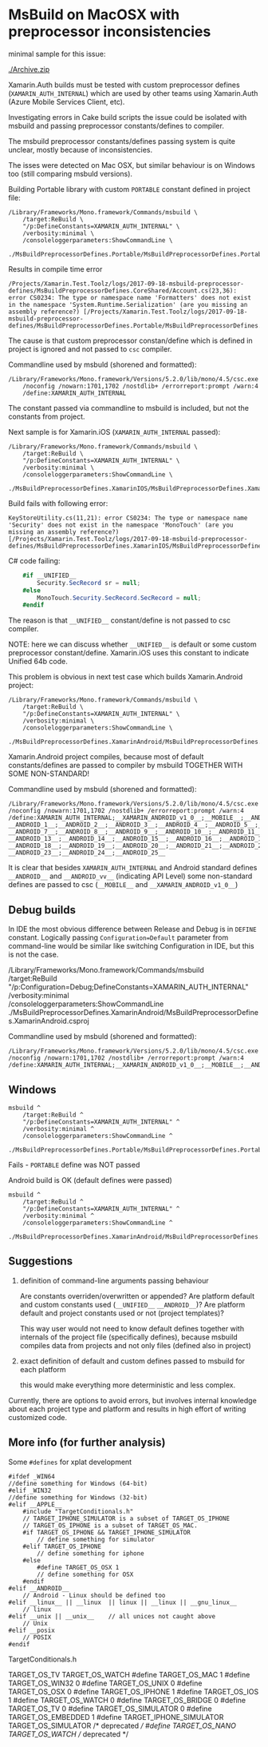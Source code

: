 # MsBuild on MacOSX with preprocessor inconsistencies


minimal sample for this issue:

[./Archive.zip](./Archive.zip)

Xamarin.Auth builds must be tested with custom preprocessor defines (`XAMARIN_AUTH_INTERNAL`)
which are used by other teams using Xamarin.Auth (Azure Mobile Services Client, etc).

Investigating errors in Cake build scripts the issue could be isolated with msbuild and
passing preprocessor constants/defines to compiler.

The msbuild preprocessor constants/defines passing system is quite unclear, mostly because
of inconsistencies. 

The isses were detected on Mac OSX, but similar behaviour is on Windows too (still comparing
msbuld versions).

Building Portable library with custom `PORTABLE` constant defined in project file:

    /Library/Frameworks/Mono.framework/Commands/msbuild \
        /target:ReBuild \
        "/p:DefineConstants=XAMARIN_AUTH_INTERNAL" \
        /verbosity:minimal \
        /consoleloggerparameters:ShowCommandLine \
        ./MsBuildPreprocessorDefines.Portable/MsBuildPreprocessorDefines.Portable.csproj 

Results in compile time error

    /Projects/Xamarin.Test.Toolz/logs/2017-09-18-msbuild-preprocessor-defines/MsBuildPreprocessorDefines.CoreShared/Account.cs(23,36): 
    error CS0234: The type or namespace name 'Formatters' does not exist in the namespace 'System.Runtime.Serialization' (are you missing an assembly reference?) [/Projects/Xamarin.Test.Toolz/logs/2017-09-18-msbuild-preprocessor-defines/MsBuildPreprocessorDefines.Portable/MsBuildPreprocessorDefines.Portable.csproj]

The cause is that custom preprocessor constan/define which is defined in project is ignored
and not passed to `csc` compiler.

Commandline used by msbuld (shorened and formatted):

    /Library/Frameworks/Mono.framework/Versions/5.2.0/lib/mono/4.5/csc.exe 
        /noconfig /nowarn:1701,1702 /nostdlib+ /errorreport:prompt /warn:4 
        /define:XAMARIN_AUTH_INTERNAL

The constant passed via commandline to msbuild is included, but not the constants from
project. 

Next sample is for Xamarin.iOS (`XAMARIN_AUTH_INTERNAL` passed):

    /Library/Frameworks/Mono.framework/Commands/msbuild \
        /target:ReBuild \
        "/p:DefineConstants=XAMARIN_AUTH_INTERNAL" \
        /verbosity:minimal \
        /consoleloggerparameters:ShowCommandLine \
        ./MsBuildPreprocessorDefines.XamarinIOS/MsBuildPreprocessorDefines.XamarinIOS.csproj 

Build fails with following error:

    KeyStoreUtility.cs(11,21): error CS0234: The type or namespace name 'Security' does not exist in the namespace 'MonoTouch' (are you missing an assembly reference?) [/Projects/Xamarin.Test.Toolz/logs/2017-09-18-msbuild-preprocessor-defines/MsBuildPreprocessorDefines.XamarinIOS/MsBuildPreprocessorDefines.XamarinIOS.csproj]

C# code failing:

```csharp
    #if __UNIFIED__
        Security.SecRecord sr = null;
    #else
        MonoTouch.Security.SecRecord.SecRecord = null;
    #endif
```

The reason is that `__UNIFIED__` constant/define is not passed to csc compiler.

NOTE: here we can discuss whether `__UNIFIED__` is default or some custom preprocessor
constant/define. Xamarin.iOS uses this constant to indicate Unified 64b code. 

This problem is obvious in next test case which builds Xamarin.Android project:

    /Library/Frameworks/Mono.framework/Commands/msbuild \
        /target:ReBuild \
        "/p:DefineConstants=XAMARIN_AUTH_INTERNAL" \
        /verbosity:minimal \
        /consoleloggerparameters:ShowCommandLine \
        ./MsBuildPreprocessorDefines.XamarinAndroid/MsBuildPreprocessorDefines.XamarinAndroid.csproj 

Xamarin.Android project compiles, because most of default constants/defines are passed
to compiler by msbuild TOGETHER WITH SOME NON-STANDARD!

Commandline used by msbuld (shorened and formatted):

    /Library/Frameworks/Mono.framework/Versions/5.2.0/lib/mono/4.5/csc.exe 
    /noconfig /nowarn:1701,1702 /nostdlib+ /errorreport:prompt /warn:4 
    /define:XAMARIN_AUTH_INTERNAL;__XAMARIN_ANDROID_v1_0__;__MOBILE__;__ANDROID__;
    __ANDROID_1__;__ANDROID_2__;__ANDROID_3__;__ANDROID_4__;__ANDROID_5__;__ANDROID_6__;
    __ANDROID_7__;__ANDROID_8__;__ANDROID_9__;__ANDROID_10__;__ANDROID_11__;__ANDROID_12__;
    __ANDROID_13__;__ANDROID_14__;__ANDROID_15__;__ANDROID_16__;__ANDROID_17__;
    __ANDROID_18__;__ANDROID_19__;__ANDROID_20__;__ANDROID_21__;__ANDROID_22__;
    __ANDROID_23__;__ANDROID_24__;__ANDROID_25__
 

It is clear that besides `XAMARIN_AUTH_INTERNAL` and Android standard defines `__ANDROID__`
and `__ANDROID_vv__` (indicating API Level) some non-standard defines are passed to csc
(`__MOBILE__` and `__XAMARIN_ANDROID_v1_0__`)

## Debug builds

In IDE the most obvious difference between Release and Debug is in `DEFINE` constant.
Logically passing `Configuration=Default` parameter from command-line would be similar
like switching Configuration in IDE, but this is not the case.

   /Library/Frameworks/Mono.framework/Commands/msbuild \
        /target:ReBuild \
        "/p:Configuration=Debug;DefineConstants=XAMARIN_AUTH_INTERNAL" \
        /verbosity:minimal \
        /consoleloggerparameters:ShowCommandLine \
        ./MsBuildPreprocessorDefines.XamarinAndroid/MsBuildPreprocessorDefines.XamarinAndroid.csproj 

Commandline used by msbuld (shorened and formatted):

    /Library/Frameworks/Mono.framework/Versions/5.2.0/lib/mono/4.5/csc.exe /noconfig /nowarn:1701,1702 /nostdlib+ /errorreport:prompt /warn:4 /define:XAMARIN_AUTH_INTERNAL;__XAMARIN_ANDROID_v1_0__;__MOBILE__;__ANDROID__;__ANDROID_1__;__ANDROID_2__;__ANDROID_3__;__ANDROID_4__;__ANDROID_5__;__ANDROID_6__;__ANDROID_7__;__ANDROID_8__;__ANDROID_9__;__ANDROID_10__;__ANDROID_11__;__ANDROID_12__;__ANDROID_13__;__ANDROID_14__;__ANDROID_15__;__ANDROID_16__;__ANDROID_17__;__ANDROID_18__;__ANDROID_19__;__ANDROID_20__;__ANDROID_21__;__ANDROID_22__;__ANDROID_23__;__ANDROID_24__;__ANDROID_25__ 
        
## Windows

    msbuild ^
        /target:ReBuild ^
        "/p:DefineConstants=XAMARIN_AUTH_INTERNAL" ^
        /verbosity:minimal ^
        /consoleloggerparameters:ShowCommandLine ^
        ./MsBuildPreprocessorDefines.Portable/MsBuildPreprocessorDefines.Portable.csproj 

Fails - `PORTABLE` define was NOT passed

Android build is OK (default defines were passed)

    msbuild ^
        /target:ReBuild ^
        "/p:DefineConstants=XAMARIN_AUTH_INTERNAL" ^
        /verbosity:minimal ^
        /consoleloggerparameters:ShowCommandLine ^
        ./MsBuildPreprocessorDefines.XamarinAndroid/MsBuildPreprocessorDefines.XamarinAndroid.csproj         



## Suggestions

1.  definition of command-line arguments passing behaviour 

    Are constants overriden/overwritten or appended?
    Are platform default and custom constants used (`__UNIFIED__` `__ANDROID__`)?
    Are platform default and project constants used or not (project templates)?

    This way user would not need to know default defines together with internals of the
    project file (specifically defines), because msbuild compiles data from projects and
    not only files (defined also in project)

2.  exact definition of default and custom defines passed to msbuild for each platform

    this would make everything more deterministic and less complex.

Currently, there are options to avoid errors, but involves internal knowledge about
each project type and platform and results in high effort of writing customized code.


## More info (for further analysis)


Some `#defines` for xplat development

    #ifdef _WIN64
    //define something for Windows (64-bit)
    #elif _WIN32
    //define something for Windows (32-bit)
    #elif __APPLE__
        #include "TargetConditionals.h"
        // TARGET_IPHONE_SIMULATOR is a subset of TARGET_OS_IPHONE
        // TARGET_OS_IPHONE is a subset of TARGET_OS_MAC.
        #if TARGET_OS_IPHONE && TARGET_IPHONE_SIMULATOR
            // define something for simulator   
        #elif TARGET_OS_IPHONE
            // define something for iphone  
        #else
            #define TARGET_OS_OSX 1
            // define something for OSX
        #endif
    #elif __ANDROID__
        // Android - Linux should be defined too
    #elif __linux__ || __linux  || linux || __linux || __gnu_linux__
        // linux
    #elif __unix || __unix__    // all unices not caught above
        // Unix
    #elif __posix
        // POSIX
    #endif

TargetConditionals.h

TARGET_OS_TV
TARGET_OS_WATCH
#define TARGET_OS_MAC               1
#define TARGET_OS_WIN32             0
#define TARGET_OS_UNIX              0
#define TARGET_OS_OSX               0
#define TARGET_OS_IPHONE            1
#define TARGET_OS_IOS               1
#define TARGET_OS_WATCH             0
#define TARGET_OS_BRIDGE            0
#define TARGET_OS_TV                0
#define TARGET_OS_SIMULATOR         0
#define TARGET_OS_EMBEDDED          1 
#define TARGET_IPHONE_SIMULATOR     TARGET_OS_SIMULATOR /* deprecated */
#define TARGET_OS_NANO              TARGET_OS_WATCH /* deprecated */